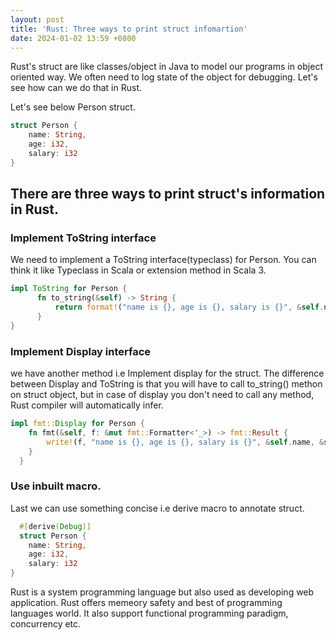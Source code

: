 ```yaml
---
layout: post
title: 'Rust: Three ways to print struct infomartion'
date: 2024-01-02 13:59 +0800
---
```


Rust's struct are like classes/object in Java to model our programs in object oriented way. We often need to log state of the object for debugging. Let's see how can we do that in Rust.

Let's see below Person struct.

```rust
struct Person {
    name: String,
    age: i32,
    salary: i32
}
```

## There are three ways to print struct's information in Rust. 

### Implement ToString interface

We need to implement a ToString interface(typeclass) for Person. You can think it like Typeclass in Scala or extension method in Scala 3.

  ```rust
  impl ToString for Person {
        fn to_string(&self) -> String {
            return format!("name is {}, age is {}, salary is {}", &self.name, &self.age, &self.salary);
        }
  }
  ```

### Implement Display interface

we have another method i.e Implement display for the struct. The difference between Display and ToString is that you will have to call to_string() methon on struct object, but in case of display you don't need to call any method, Rust compiler will automatically infer.

  ```rust
  impl fmt::Display for Person {
      fn fmt(&self, f: &mut fmt::Formatter<'_>) -> fmt::Result {
          write!(f, "name is {}, age is {}, salary is {}", &self.name, &self.age, &self.salary)
      }
    }
```

### Use inbuilt macro.

Last we can use something concise i.e derive macro to annotate struct. 

```rust
  #[derive(Debug)]    
  struct Person {
    name: String,
    age: i32,
    salary: i32  
}
```

Rust is a system programming language but also used as developing web application. Rust offers memeory safety and best of programming languages world. It also support functional programming paradigm, concurrency etc.